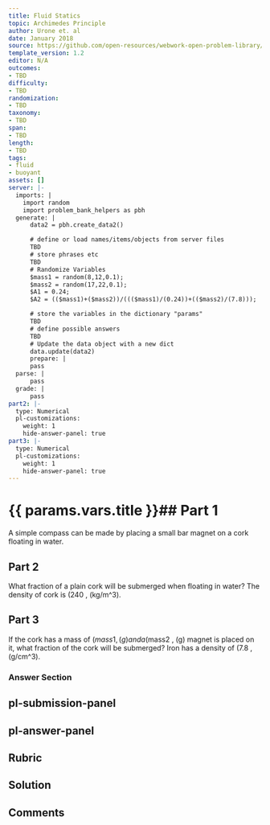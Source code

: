 ```yaml
---
title: Fluid Statics
topic: Archimedes Principle
author: Urone et. al
date: January 2018
source: https://github.com/open-resources/webwork-open-problem-library/tree/master/Contrib/BrockPhysics/College_Physics_Urone/11.Fluid_Statics/NU_U17-11-07-013.pg
template_version: 1.2
editor: N/A
outcomes:
- TBD
difficulty:
- TBD
randomization:
- TBD
taxonomy:
- TBD
span:
- TBD
length:
- TBD
tags:
- fluid
- buoyant
assets: []
server: |-
  imports: |
    import random
    import problem_bank_helpers as pbh
  generate: |
      data2 = pbh.create_data2()

      # define or load names/items/objects from server files
      TBD
      # store phrases etc
      TBD
      # Randomize Variables
      $mass1 = random(8,12,0.1);
      $mass2 = random(17,22,0.1);
      $A1 = 0.24;
      $A2 = (($mass1)+($mass2))/((($mass1)/(0.24))+(($mass2)/(7.8)));

      # store the variables in the dictionary "params"
      TBD
      # define possible answers
      TBD
      # Update the data object with a new dict
      data.update(data2)
      prepare: |
      pass
  parse: |
      pass
  grade: |
      pass
part2: |-
  type: Numerical
  pl-customizations:
    weight: 1
    hide-answer-panel: true
part3: |-
  type: Numerical
  pl-customizations:
    weight: 1
    hide-answer-panel: true
---
```


# {{ params.vars.title }}## Part 1 
A simple compass can be made by placing a small bar magnet on a cork floating in water. 
## Part 2 
What fraction of a plain cork will be submerged when floating in water? The density of cork is (240 , (kg/m^3). 
## Part 3 
 If the cork has a mass of ($mass1 , (g) and a ($mass2 , (g) magnet is placed on it, what fraction of the cork will be submerged? Iron has a density of (7.8 , (g/cm^3). 


### Answer Section 


## pl-submission-panel 


## pl-answer-panel 


## Rubric 


## Solution 


## Comments 


